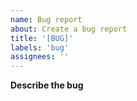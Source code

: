 ```yaml
---
name: Bug report
about: Create a bug report
title: '[BUG]'
labels: 'bug'
assignees: ''
---
```


**Describe the bug**

<!-- A clear and concise description of what the bug is. -->